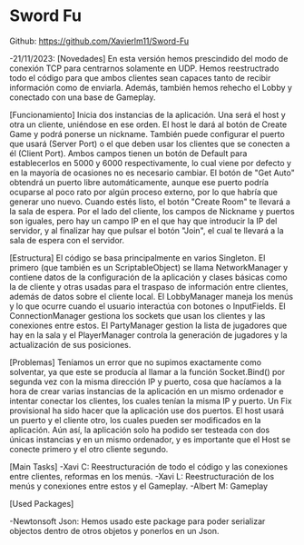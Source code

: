 # Sword Fu

Github: https://github.com/Xavierlm11/Sword-Fu


-21/11/2023:
[Novedades]
En esta versión hemos prescindido del modo de conexión TCP para centrarnos solamente en UDP.
Hemos reestructrado todo el código para que ambos clientes sean capaces tanto de recibir información como de enviarla.
Además, también hemos rehecho el Lobby y conectado con una base de Gameplay.

[Funcionamiento]
Inicia dos instancias de la aplicación. Una será el host y otra un cliente, uniéndose en ese orden. El host le dará al
botón de Create Game y podrá ponerse un nickname. También puede configurar el puerto que usará (Server Port) o el que deben
usar los clientes que se conecten a él (Client Port). Ambos campos tienen un botón de Default para establecerlos en 
5000 y 6000 respectivamente, lo cual viene por defecto y en la mayoría de ocasiones no es necesario cambiar. El botón de 
"Get Auto" obtendrá un puerto libre automáticamente, aunque ese puerto podría ocuparse al poco rato por algún proceso externo,
 por lo que habría que generar uno nuevo. Cuando estés listo, el botón "Create Room" te llevará a la sala de espera.
Por el lado del cliente, los campos de Nickname y puertos son iguales, pero hay un campo IP en el que hay que introducir la 
IP del servidor, y al finalizar hay que pulsar el botón "Join", el cual te llevará a la sala de espera con el servidor.

[Estructura]
El código se basa principalmente en varios Singleton. El primero (que también es un ScriptableObject) se llama NetworkManager
y contiene datos de la configuración de la aplicación y clases básicas como la de cliente y otras usadas para el traspaso
de información entre clientes, además de datos sobre el cliente local. El LobbyManager maneja los menús y lo que ocurre cuando
 el usuario interactúa con botones o InputFields. El ConnectionManager gestiona los sockets que usan los clientes y las 
conexiones entre estos. El PartyManager gestion la lista de jugadores que hay en la sala y el PlayerManager controla la generación
de jugadores y la actualización de sus posiciones.


[Problemas]
Teníamos un error que no supimos exactamente como solventar, ya que este se producía al llamar a la función Socket.Bind()
 por segunda vez con la misma dirección IP y puerto, cosa que hacíamos a la hora de crear varias instancias de la aplicación
en un mismo ordenador e intentar conectar los clientes, los cuales tenían la misma IP y puerto. Un Fix provisional ha sido
hacer que la aplicación use dos puertos. El host usará un puerto y el cliente otro, los cuales pueden ser modificados en la
aplicación. Aún así, la aplicación solo ha podido ser testeada con dos únicas instancias y en un mismo ordenador, y es 
importante que el Host se conecte primero y el otro cliente segundo.


[Main Tasks]
-Xavi C: Reestructuración de todo el código y las conexiones entre clientes, reformas en los menús.
-Xavi L: Reestructuración de los menús y conexiones entre estos y el Gameplay.
-Albert M: Gameplay

[Used Packages]

-Newtonsoft Json: Hemos usado este package para poder serializar objectos dentro de otros objetos y ponerlos en un Json.
